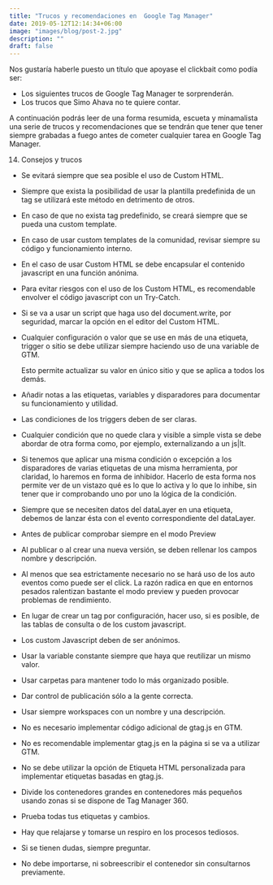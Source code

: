 ```yaml
---
title: "Trucos y recomendaciones en  Google Tag Manager"
date: 2019-05-12T12:14:34+06:00
image: "images/blog/post-2.jpg"
description: ""
draft: false
---
```

Nos gustaría haberle puesto un título que apoyase el clickbait como podía ser: 
- Los siguientes trucos de Google Tag Manager te sorprenderán.
- Los trucos que Simo Ahava no te quiere contar.

A continuación podrás leer de una forma resumida, escueta y minamalista una serie de trucos y recomendaciones que se tendrán que tener que tener siempre grabadas a fuego antes de cometer cualquier tarea en Google Tag Manager. 

14. Consejos y trucos
*   Se evitará siempre que sea posible el uso de Custom HTML.
*   Siempre que exista la posibilidad de usar la plantilla predefinida de un tag se utilizará este método en detrimento de otros. 
*   En caso de que no exista tag predefinido, se creará siempre que se pueda una custom template. 
*   En caso de usar custom templates de la comunidad, revisar siempre su código y funcionamiento interno. 
*   En el caso de usar Custom HTML se debe encapsular el contenido javascript en una función anónima.
*   Para evitar riesgos con el uso de los Custom HTML, es recomendable envolver el código javascript con un Try-Catch.
*   Si se va a usar un script que haga uso del document.write, por seguridad, marcar la opción en el editor del Custom HTML.
*   Cualquier configuración o valor que se use en más de una etiqueta, trigger o sitio se debe utilizar siempre haciendo uso de una variable de GTM.

    Esto permite actualizar su valor en único sitio y que se aplica a todos los demás.

*   Añadir notas a las etiquetas, variables y disparadores para documentar su funcionamiento y utilidad.
*   Las condiciones de los triggers deben de ser claras. 
*   Cualquier condición que no quede clara y visible a simple vista se debe abordar de otra forma como, por ejemplo, externalizando a un js|lt.
*   Si tenemos que aplicar una misma condición o excepción a los disparadores de varias etiquetas de una misma herramienta, por claridad, lo haremos en forma de inhibidor. Hacerlo de esta forma nos permite ver de un vistazo qué es lo que lo activa y lo que lo inhibe, sin tener que ir comprobando uno por uno la lógica de la condición.
*   Siempre que se necesiten datos del dataLayer en una etiqueta, debemos de lanzar ésta con el evento correspondiente del dataLayer.
*   Antes de publicar comprobar siempre en el modo Preview
*   Al publicar o al crear una nueva versión, se deben rellenar los campos nombre y descripción.
*   Al menos que sea estrictamente necesario no se hará uso de los auto eventos como puede ser el click. La razón radica en que en entornos pesados ralentizan bastante el modo preview y pueden provocar problemas de rendimiento.
*   En lugar de crear un tag por configuración, hacer uso, si es posible, de las tablas de consulta o de los custom javascript.
*   Los custom Javascript deben de ser anónimos.
*   Usar la variable constante siempre que haya que reutilizar un mismo valor.
*   Usar carpetas para mantener todo lo más organizado posible.
*   Dar control de publicación sólo a la gente correcta.
*   Usar siempre workspaces con un nombre y una descripción.
*   No es necesario implementar código adicional de gtag.js en GTM.
*   No es recomendable implementar gtag.js en la página si se va a utilizar GTM.
*   No se debe utilizar la opción de Etiqueta HTML personalizada para implementar etiquetas basadas en gtag.js.
*   Divide los contenedores grandes en contenedores más pequeños usando zonas si se dispone de Tag Manager 360.
*   Prueba todas tus etiquetas y cambios.
*   Hay que relajarse y tomarse un respiro en los procesos tediosos.
*   Si se tienen dudas, siempre preguntar.
*   No debe importarse, ni sobreescribir el contenedor sin consultarnos previamente.